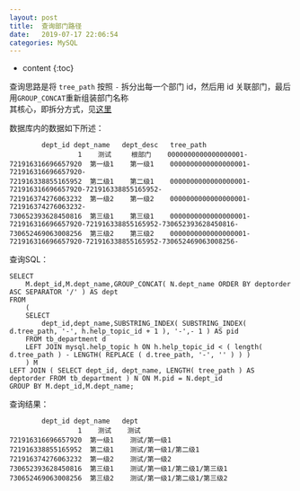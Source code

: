 ```yaml
---
layout: post
title:  查询部门路径
date:   2019-07-17 22:06:54
categories: MySQL
---
```


* content
{:toc}

查询思路是将 ```tree_path``` 按照 ```-``` 拆分出每一个部门 id，然后用 id 关联部门，最后用```GROUP_CONCAT```重新组装部门名称  
其核心，即拆分方式，见[这里](https://blog.csdn.net/WY18334783911/article/details/83379450)

数据库内的数据如下所述：

	        dept_id	dept_name	dept_desc	tree_path
	                 1	  测试	 根部门	0000000000000000001-
	721916316696657920	第一级1	第一级1	0000000000000000001-721916316696657920-
	721916338855165952	第二级1	第二级1	0000000000000000001-721916316696657920-721916338855165952-
	721916374276063232	第一级2	第一级2	0000000000000000001-721916374276063232-
	730652393628450816	第三级1	第三级1	0000000000000000001-721916316696657920-721916338855165952-730652393628450816-
	730652469063008256	第三级2	第三级2	0000000000000000001-721916316696657920-721916338855165952-730652469063008256-

查询SQL：

	SELECT 
		M.dept_id,M.dept_name,GROUP_CONCAT( N.dept_name ORDER BY deptorder ASC SEPARATOR '/' ) AS dept 
	FROM
		(
		SELECT 
			dept_id,dept_name,SUBSTRING_INDEX( SUBSTRING_INDEX( d.tree_path, '-', h.help_topic_id + 1 ), '-',- 1 ) AS pid 
		FROM tb_department d
		LEFT JOIN mysql.help_topic h ON h.help_topic_id < ( length( d.tree_path ) - LENGTH( REPLACE ( d.tree_path, '-', '' ) ) ) 
		) M
	LEFT JOIN ( SELECT dept_id, dept_name, LENGTH( tree_path ) AS deptorder FROM tb_department ) N ON M.pid = N.dept_id 
	GROUP BY M.dept_id,M.dept_name;

查询结果：

	        dept_id	dept_name	dept
	                 1	  测试	测试
	721916316696657920	第一级1	测试/第一级1
	721916338855165952	第二级1	测试/第一级1/第二级1
	721916374276063232	第一级2	测试/第一级2
	730652393628450816	第三级1	测试/第一级1/第二级1/第三级1
	730652469063008256	第三级2	测试/第一级1/第二级1/第三级2